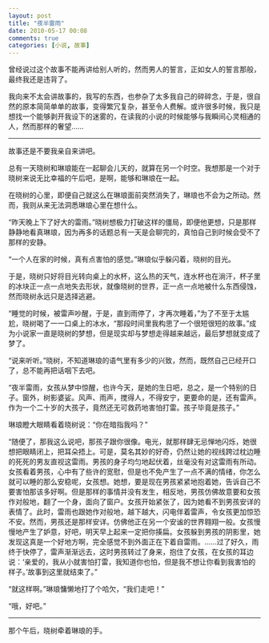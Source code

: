 ```yaml
---
layout: post
title: "夜半雷雨"
date: 2010-05-17 00:08
comments: true
categories: [小说, 故事]
---
```


<div class='begin-indent2em'></div>
曾经说过这个故事不能再讲给别人听的，然而男人的誓言，正如女人的誓言那般，最终我还是违背了。

我向来不太会讲故事的，我写的东西，也参杂了太多我自己的碎碎念，于是，很自然的原本简简单单的故事，变得繁冗复杂，甚至令人费解。或许很多时候，我只是想找一个能够剥开我设下的迷雾的，在读我的小说的时候能够与我瞬间心灵相通的人，然而那样的奢望……

--- 

故事还是不要我亲自来讲吧。

总有一天晓树和琳琅能在一起聊会儿天的，就算在另一个时空。我想那是一个对于晓树来说无比幸福的午后吧，是啊，能够和琳琅在一起。

<!-- more -->

在晓树的心里，即便自己就这么在琳琅面前突然消失了，琳琅也不会为之所动。然而，我则从来无法洞悉琳琅心里在想什么。

“昨天晚上下了好大的雷雨。”晓树想极力打破这样的僵局，即便他更想，只是那样静静地看真琳琅，因为再多的话题总有一天是会聊完的，真怕自己到时候会受不了那样的安静。

“一个人在家的时候，真有点害怕的感觉。”琳琅似乎躲闪着，晓树的目光。

于是，晓树只好将目光转向桌上的水杯，这么热的天气，连水杯也在淌汗，杯子里的冰块正一点一点地失去形状，就像晓树的世界，正一点一点地被什么东西侵蚀，然而晓树永远只是选择逃避。

“睡觉的时候，被雷声吵醒，于是，直到雨停了，才再次睡着，”为了不至于太尴尬，晓树喝了一一口桌上的冰水，“那段时间里我构思了一个很短很短的故事。”成为小说家一直是晓树的梦想，但是现实却与梦想走得越来越远，最后梦想就变成了梦了。

“说来听听。”晓树，不知道琳琅的语气里有多少的兴致，然而，既然自己已经开口了，总不能再把话咽下去吧。

“夜半雷雨，女孩从梦中惊醒，也许今天，是她的生日吧，总之，是一个特别的日子。窗外，树影婆娑。风声、雨声，搅得人，不得安宁，更要命的是，还有雷声。作为一个二十岁的大孩子，竟然还无可救药地害怕打雷。孩子毕竟是孩子。”

琳琅瞪大眼睛看着晓树说：“你在暗指我吗？”

“随便了，那我这么说吧，那孩子跟你很像。电光，就那样肆无忌惮地闪烁，她很想把眼睛闭上，把耳朵捂上。可是，莫名其妙的好奇，仍然让她的视线跨过枕边睡的死死的男友直视这雷雨。男孩的身子均匀地起伏着，丝毫没有对这雷雨有所动。女孩看着男孩，心中有了些许的宽慰，但是也不免产生了一点不满的情绪，你怎么就可以睡的那么安稳呢，女孩想。她想，要是现在男孩紧紧地抱着她，告诉自己不要害怕那该多好啊。但是那样的事情并没有发生，相反地，男孩仿佛故意要和女孩作对般地，翻了一个身，面向了窗户。女孩开始紧张了，因为她看不到男孩安详的表情了。此时，雷雨也跟她作对般地，越下越大，闪电伴着雷声，令女孩更加惊恐不安。然而，男孩还是那样安详。仿佛他正在另一个安谧的世界翱翔一般。女孩慢慢地产生了妒意，好吧，明天早上起来一定把你揍扁。女孩躲到男孩的阴影里，她发现这真是一个好地方啊，完全感觉不到外面正在下着自雷雨。……过了好久，雨终于快停了，雷声渐渐远去，这时男孩转过了身来，抱住了女孩，在女孩的耳边说：‘亲爱的，我从小就害怕打雷，我知道你也怕，但是我不想让你看到我害怕的样子。’故事到这里就结束了。”

“就这样啊。”琳琅慵懒地打了个哈欠，“我们走吧！”

“哦，好吧。”

--- 

那个午后，晓树牵着琳琅的手。

